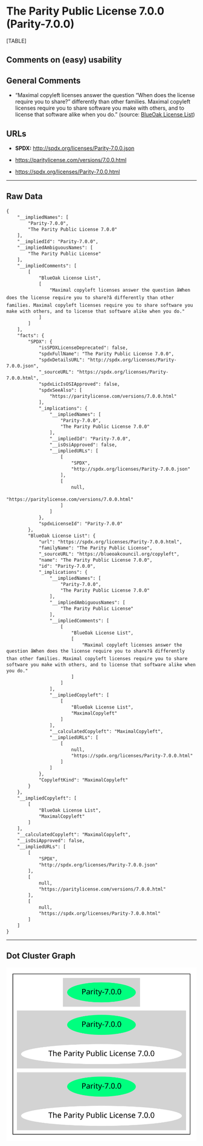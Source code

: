 The Parity Public License 7.0.0 (Parity-7.0.0)
==============================================

[TABLE]

Comments on (easy) usability
----------------------------

General Comments
----------------

-   “Maximal copyleft licenses answer the question “When does the
    license require you to share?” differently than other families.
    Maximal copyleft licenses require you to share software you make
    with others, and to license that software alike when you do.”
    (source: [BlueOak License
    List](https://blueoakcouncil.org/copyleft "BlueOak License List"))

URLs
----

-   **SPDX:** http://spdx.org/licenses/Parity-7.0.0.json

-   https://paritylicense.com/versions/7.0.0.html

-   https://spdx.org/licenses/Parity-7.0.0.html

------------------------------------------------------------------------

Raw Data
--------

    {
        "__impliedNames": [
            "Parity-7.0.0",
            "The Parity Public License 7.0.0"
        ],
        "__impliedId": "Parity-7.0.0",
        "__impliedAmbiguousNames": [
            "The Parity Public License"
        ],
        "__impliedComments": [
            [
                "BlueOak License List",
                [
                    "Maximal copyleft licenses answer the question âWhen does the license require you to share?â differently than other families. Maximal copyleft licenses require you to share software you make with others, and to license that software alike when you do."
                ]
            ]
        ],
        "facts": {
            "SPDX": {
                "isSPDXLicenseDeprecated": false,
                "spdxFullName": "The Parity Public License 7.0.0",
                "spdxDetailsURL": "http://spdx.org/licenses/Parity-7.0.0.json",
                "_sourceURL": "https://spdx.org/licenses/Parity-7.0.0.html",
                "spdxLicIsOSIApproved": false,
                "spdxSeeAlso": [
                    "https://paritylicense.com/versions/7.0.0.html"
                ],
                "_implications": {
                    "__impliedNames": [
                        "Parity-7.0.0",
                        "The Parity Public License 7.0.0"
                    ],
                    "__impliedId": "Parity-7.0.0",
                    "__isOsiApproved": false,
                    "__impliedURLs": [
                        [
                            "SPDX",
                            "http://spdx.org/licenses/Parity-7.0.0.json"
                        ],
                        [
                            null,
                            "https://paritylicense.com/versions/7.0.0.html"
                        ]
                    ]
                },
                "spdxLicenseId": "Parity-7.0.0"
            },
            "BlueOak License List": {
                "url": "https://spdx.org/licenses/Parity-7.0.0.html",
                "familyName": "The Parity Public License",
                "_sourceURL": "https://blueoakcouncil.org/copyleft",
                "name": "The Parity Public License 7.0.0",
                "id": "Parity-7.0.0",
                "_implications": {
                    "__impliedNames": [
                        "Parity-7.0.0",
                        "The Parity Public License 7.0.0"
                    ],
                    "__impliedAmbiguousNames": [
                        "The Parity Public License"
                    ],
                    "__impliedComments": [
                        [
                            "BlueOak License List",
                            [
                                "Maximal copyleft licenses answer the question âWhen does the license require you to share?â differently than other families. Maximal copyleft licenses require you to share software you make with others, and to license that software alike when you do."
                            ]
                        ]
                    ],
                    "__impliedCopyleft": [
                        [
                            "BlueOak License List",
                            "MaximalCopyleft"
                        ]
                    ],
                    "__calculatedCopyleft": "MaximalCopyleft",
                    "__impliedURLs": [
                        [
                            null,
                            "https://spdx.org/licenses/Parity-7.0.0.html"
                        ]
                    ]
                },
                "CopyleftKind": "MaximalCopyleft"
            }
        },
        "__impliedCopyleft": [
            [
                "BlueOak License List",
                "MaximalCopyleft"
            ]
        ],
        "__calculatedCopyleft": "MaximalCopyleft",
        "__isOsiApproved": false,
        "__impliedURLs": [
            [
                "SPDX",
                "http://spdx.org/licenses/Parity-7.0.0.json"
            ],
            [
                null,
                "https://paritylicense.com/versions/7.0.0.html"
            ],
            [
                null,
                "https://spdx.org/licenses/Parity-7.0.0.html"
            ]
        ]
    }

------------------------------------------------------------------------

Dot Cluster Graph
-----------------

![](../dot/Parity-7.0.0.svg "dot")